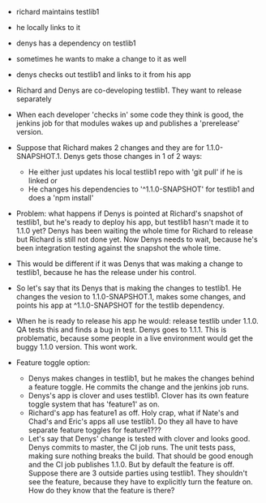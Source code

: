 - richard maintains testlib1
- he locally links to it
- denys has a dependency on testlib1
- sometimes he wants to make a change to it as well
- denys checks out testlib1 and links to it from his app

- Richard and Denys are co-developing testlib1. They want to release separately
- When each developer 'checks in' some code they think is good, the jenkins job for that modules wakes up and publishes a 'prerelease' version.
- Suppose that Richard makes 2 changes and they are for 1.1.0-SNAPSHOT.1. Denys gets those changes in 1 of 2 ways:
    - He either just updates his local testlib1 repo with 'git pull' if he is linked or
    - He changes his dependencies to '^1.1.0-SNAPSHOT' for testlib1 and does a 'npm install'

- Problem: what happens if Denys is pointed at Richard's snapshot of testlib1, but he's ready to deploy his app, but testlib1 hasn't made it to 1.1.0 yet? Denys has been waiting the whole time for Richard to release but Richard is still not done yet.
    Now Denys needs to wait, because he's been integration testing against the snapshot the whole time.


- This would be different if it was Denys that was making a change to testlib1, because he has the release under his control.
- So let's say that its Denys that is making the changes to testlib1. He changes the vesion to 1.1.0-SNAPSHOT.1, makes some changes, and points his app at ^1.1.0-SNAPSHOT for the testlib dependency.
- When he is ready to release his app he would: release testlib under 1.1.0. QA tests this and finds a bug in test. Denys goes to 1.1.1. This is problematic, because some people in a live environment would get the buggy 1.1.0 version. This wont work.

- Feature toggle option:
    - Denys makes changes in testlib1, but he makes the changes behind a feature toggle. He commits the change and the jenkins job runs.
    - Denys's app is clover and uses testlib1. Clover has its own feature toggle system that has 'feature1' as on.
    - Richard's app has feature1 as off. Holy crap, what if Nate's and Chad's and Eric's apps all use testlib1. Do they all have to have separate feature toggles for feature1???
    - Let's say that Denys' change is tested with clover and looks good. Denys commits to master, the CI job runs. The unit tests pass, making sure nothing breaks the build. That should be good enough and the CI job publishes 1.1.0. But by default the feature is off. Suppose there are 3 outside parties using testlib1. They shouldn't see the feature, because they have to explicitly turn the feature on. How do they know that the feature is there?
    